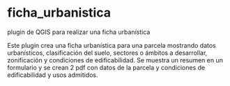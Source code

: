 # ficha_urbanistica
plugin de QGIS para realizar una ficha urbanística

Este plugin crea una ficha urbanística para una parcela mostrando datos urbanísticos, clasificación del suelo, sectores o ámbitos a desarrollar, zonificación y condiciones de edificabilidad. Se muestra un resumen en un formulario y se crean 2 pdf con datos de la parcela y condiciones de edificabilidad y usos admitidos.
